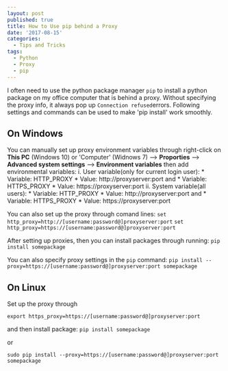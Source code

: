 ```yaml
---
layout: post
published: true
title: How to Use pip behind a Proxy
date: '2017-08-15'
categories:
  - Tips and Tricks
tags:
  - Python
  - Proxy
  - pip
---
```

I often need to use the python package manager `pip` to install a python package on my office computer that is behind a proxy. Without specifying the proxy info, it always pop up `Connection refused`errors. Following settings and commands can be used to make 'pip install' work smoothly.
<!--more-->

## On Windows
You can manually set up proxy environment variables through right-click on **This PC** (Windows 10) or 'Computer' (Widnows 7) --> **Proporties** --> **Advanced system settings** --> **Environment variables** then add environmental variables:
i. User variable(only for current login user):
    * Variable: HTTP_PROXY
    * Value: http://proxyserver:port
   and 
    * Variable: HTTPS_PROXY
    * Value: https://proxyserver:port
ii. System variable(all users):
    * Variable: HTTP_PROXY
    * Value: http://proxyserver:port
   and 
    * Variable: HTTPS_PROXY
    * Value: https://proxyserver:port

You can also set up the proxy through comand lines:
`set http_proxy=http://[username:password@]proxyserver:port`
`set http_proxy=https://[username:password@]proxyserver:port`

After setting up proxies, then you can install packages through running:
`pip install somepackage`

You can also specify proxy settings in the `pip` command:
`pip install --proxy=https://[username:password@]proxyserver:port somepackage`

## On Linux
Set up the proxy through

`export https_proxy=https://[username:password@]proxyserver:port` 

and then install package:
`pip install somepackage`

or

`sudo pip install --proxy=https://[username:password@]proxyserver:port somepackage`
